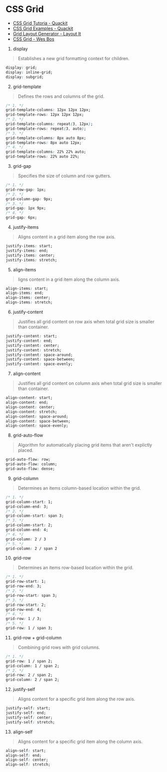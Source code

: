 # CSS Grid

- [CSS Grid Tutoria - Quackit](https://www.quackit.com/css/grid/tutorial/)
- [CSS Grid Examples - Quackit](https://www.quackit.com/css/grid/examples/)
- [Grid Layout Generator - Layout It](https://grid.layoutit.com/)
- [CSS Grid - Wes Bos](https://github.com/wesbos/css-grid)

1. display

> Establishes a new grid formatting context for children.

```css
display: grid;
display: inline-grid;
display: subgrid;
```

2. grid-template

> Defines the rows and columns of the grid.

```css
/* 1. */
grid-template-columns: 12px 12px 12px;
grid-template-rows: 12px 12px 12px;
/* 2. */
grid-template-columns: repeat(3, 12px);
grid-template-rows: repeat(3, auto);
/* 3. */
grid-template-columns: 8px auto 8px;
grid-template-rows: 8px auto 12px;
/* 4. */
grid-template-columns: 22% 22% auto;
grid-template-rows: 22% auto 22%;
```

3. grid-gap

> Specifies the size of column and row gutters.

```css
/* 1. */
grid-row-gap: 1px;
/* 2. */
grid-column-gap: 9px;
/* 3. */
grid-gap: 1px 9px;
/* 4. */
grid-gap: 6px;
```

4. justify-items

> Aligns content in a grid item along the row axis.

```css
justify-items: start;
justify-items: end;
justify-items: center;
justify-items: stretch;
```

5. align-items

> ligns content in a grid item along the column axis.

```css
align-items: start;
align-items: end;
align-items: center;
align-items: stretch;
```

6. justify-content

> Justifies all grid content on row axis when total grid size is smaller than container.

```css
justify-content: start;
justify-content: end;
justify-content: center;
justify-content: stretch;
justify-content: space-around;
justify-content: space-between;
justify-content: space-evenly;
```

7. align-content

> Justifies all grid content on column axis when total grid size is smaller than container.

```css
align-content: start;
align-content: end;
align-content: center;
align-content: stretch;
align-content: space-around;
align-content: space-between;
align-content: space-evenly;
```

8. grid-auto-flow

> Algorithm for automatically placing grid items that aren't explictly placed.

```css
grid-auto-flow: row;
grid-auto-flow: column;
grid-auto-flow: dense;
```

9. grid-column

> Determines an items column-based location within the grid.

```css
/* 1. */
grid-column-start: 1;
grid-column-end: 3;
/* 2. */
grid-column-start: span 3;
/* 3. */
grid-column-start: 2;
grid-column-end: 4;
/* 4. */
grid-column: 2 / 3
/* 5. */
grid-column: 2 / span 2
```

10. grid-row

> Determines an items row-based location within the grid.

```css
/* 1. */
grid-row-start: 1;
grid-row-end: 3;
/* 2. */
grid-row-start: span 3;
/* 3. */
grid-row-start: 2;
grid-row-end: 4;
/* 4. */
grid-row: 1 / 3;
/* 5. */
grid-row: 1 / span 3;
```

11. grid-row + grid-column

> Combining grid rows with grid columns.

```css
/* 1. */
grid-row: 1 / span 2;
grid-column: 1 / span 2;
/* 2. */
grid-row: 2 / span 2;
grid-column: 2 / span 2;
```

12. justify-self

> Aligns content for a specific grid item along the row axis.

```css
justify-self: start;
justify-self: end;
justify-self: center;
justify-self: stretch;
```

13. align-self

> Aligns content for a specific grid item along the column axis.

```css
align-self: start;
align-self: end;
align-self: center;
align-self: stretch;
```
